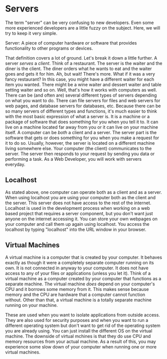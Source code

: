 # Servers

The term "server" can be very confusing to new developers. Even some more experienced developers are a little fuzzy on the subject. Here, we will try to keep it very simple.

Server: A piece of computer hardware *or* software that provides functionality to other programs or devices.

That definition covers a lot of ground. Let's break it down a little further. A server *serves* a *client*. Think of a restaurant. The server is the waiter and the diner is the client. The diner orders what he wants to eat and the waiter goes and gets it for him. Ah, but wait! There's more. What if it was a very fancy restaurant? In this case, you might have a different waiter for each item you wanted. There might be a wine waiter and dessert waiter and table setting waiter and so on. Well, that's how it works with computers as well. There can be (and often are) several different types of servers depending on what you want to do. There can file servers for files and web servers for web pages, and database servers for databases, etc. Because there can be so many servers of different types and functions, it's much easier to think with the most basic expression of what a server is. It is a machine or a package of software that does something for you when you tell it to. It can live on a machine located far away from you or it can live on your machine itself. A computer can be *both* a client and a server. The server part is the software that gets or does something for you when you make a request for it to do so. Usually, however, the server is located on a different machine living somewhere else. Your computer (the client) communicates to the server. The server then responds to your request by sending you data or performing a task. As a Web Developer, you will work with servers everyday.

## Localhost

As stated above, one computer can operate both as a client and as a server. When using localhost you are using your computer both as the client and the server. This server does not have access to the rest of the internet. Localhost is used in the development process when working on a web based project that requires a server component, but you don't want just anyone on the internet accessing it.
You can store your own webpages on your computer and call them up again using localhost.  You access the localhost by typing "localhost" into the URL window in your browser.

## Virtual Machines

A virtual machine is a computer that is created by your computer. It behaves exactly as though it were a completely separate computer running on its own. It is not connected in anyway to your computer. It does not have access to any of your files or applications (unless you let it). Think of a virtual machine as a computer created by your computer that functions as a separate machine. The virtual machine *does* depend on your computer's CPU and it borrows some memory from it. This makes sense because memory and the CPU are hardware that a computer cannot function without. Other than that, a virtual machine is a totally separate machine running on your machine.

These are used when you want to isolate applications from outside access. They are also used for security purposes and when you want to run a different operating system but don't want to get rid of the operating system you are already using. You can just install the different OS on the virtual machine. The downside of virtual mchines is that they do use CPU and memory resources from your actual machine. As a result of this, you may experience some slow down of your computer when running one or more virtual machines.

